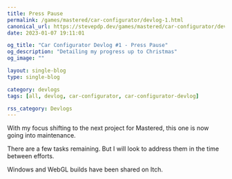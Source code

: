 ```yaml
---
title: Press Pause
permalink: /games/mastered/car-configurator/devlog-1.html
canonical_url: https://stevepdp.dev/games/mastered/car-configurator/devlog-1.html
date: 2023-01-07 19:11:01

og_title: "Car Configurator Devlog #1 - Press Pause"
og_description: "Detailing my progress up to Christmas"
og_image: ""

layout: single-blog
type: single-blog

category: devlogs
tags: [all, devlog, car-configurator, car-configurator-devlog]

rss_category: Devlogs
---
```


With my focus shifting to the next project for Mastered, this one is now going into maintenance.

There are a few tasks remaining. But I will look to address them in the time between efforts.

Windows and WebGL builds have been shared on Itch.